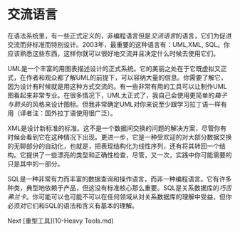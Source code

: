 # 交流语言

在语法系统里，有一些正式定义的，非编程语言但是*交流语言*的语言，它们为促进交流而非标准而特别设计。2003年，最重要的这种语言有：UML,XML, SQL。你应该熟悉这些东西，这样你就可以很好地交流并且决定什么时候去使用它们。

UML是一个丰富的用图表描述设计的正式系统。它的美丽之处在于它既虚拟又正式，在作者和观众都了解UML的前提下，可以容纳大量的信息。你需要了解它，因为设计有时候就是用这种方式交流的。有一些非常有用的工具可以让制作UML图看起来非常专业。在很多情况下，UML太正式了，我自己会使用更简单的*箱子与箭头*的风格来设计图标。但我非常确定UML对你来说至少跟学习拉丁语一样有用（译者注：国外拉丁语使用很广泛）。

XML是设计新标准的标准。这不是一个数据间交换的问题的解决方案，尽管你有时候会看到它在这种情况下出现。更进一步，它是一种受欢迎的对大部分数据交换的无聊部分的自动化，也就是，把表现结构化为线性序列，还有将其转回一个结构。它提供了一些漂亮的类型和正确性检查，尽管，又一次，实践中你可能需要的只是其中的一部分。

SQL是一种非常有力而丰富的数据查询和操作语言，而非一种编程语言。它有许多种类，典型地依赖于产品，但这没有标准核心那么重要。SQL是关系数据库的*巧舌弗兰卡*。你可能可以也可能不可以在任何领域从对关系数据库的理解中受益，但你必须对它们和SQL的语法和含义有基本的理解。

Next [重型工具](10-Heavy Tools.md)

